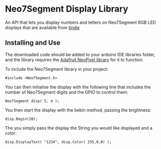 # Neo7Segment Display Library
An API that lets you display numbers and letters on Neo7Segment RGB LED displays that are available from [tindie](https://www.tindie.com/products/seonr/neo7segment-display/)

## Installing and Use
The downloaded code should be added to your arduino IDE libraries folder, and the library requires the [Adafruit NeoPixel library](https://github.com/adafruit/Adafruit_NeoPixel) for it to function.

To include the Neo7Segment library in your project:

    #include <Neo7Segment.h>

You can then initialise the display with the following line that includes the number of Neo7Segment digits and the GPIO to control them:

    Neo7Segment disp( 5, 4 );

You then start the display with the bebin method, passing the brightness:

    disp.Begin(20);

The you simply pass the display the String you would like displayed and a color:

    disp.DisplayText( "1234", disp.Color( 255,0,0) );
